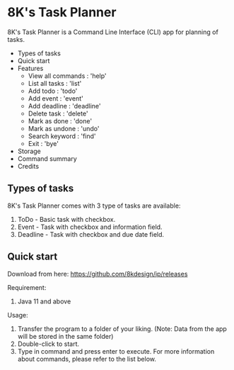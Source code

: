 # 8K's Task Planner

8K's Task Planner is a Command Line Interface (CLI) app for planning of tasks. 

* Types of tasks
* Quick start
* Features
  * View all commands : 'help'
  * List all tasks : 'list'
  * Add todo : 'todo'
  * Add event : 'event'
  * Add deadline : 'deadline'
  * Delete task : 'delete'
  * Mark as done : 'done'
  * Mark as undone : 'undo'
  * Search keyword : 'find'
  * Exit : 'bye'
* Storage
* Command summary
* Credits


## Types of tasks
8K's Task Planner comes with 3 type of tasks are available:
1. ToDo - Basic task with checkbox.
1. Event - Task with checkbox and information field.
1. Deadline - Task with checkbox and due date field.


## Quick start
Download from here: https://github.com/8kdesign/ip/releases

Requirement: 
1. Java 11 and above

Usage:
1. Transfer the program to a folder of your liking. (Note: Data from the app will be stored in the same folder)
2. Double-click to start.
3. Type in command and press enter to execute.
For more information about commands, please refer to the list below.










